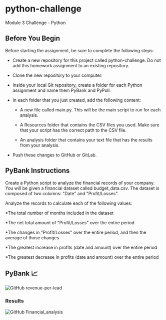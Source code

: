 # python-challenge
Module 3 Challenge - Python

## Before You Begin
Before starting the assignment, be sure to complete the following steps:

* Create a new repository for this project called python-challenge. Do not add this homework assignment to an existing repository.

* Clone the new repository to your computer.

* Inside your local Git repository, create a folder for each Python assignment and name them PyBank and PyPoll.

* In each folder that you just created, add the following content:

    * A new file called main.py. This will be the main script to run for each analysis.

    * A Resources folder that contains the CSV files you used. Make sure that your script has the correct path to the CSV file.

    * An analysis folder that contains your text file that has the results from your analysis.

* Push these changes to GitHub or GitLab.

## PyBank Instructions
Create a Python script to analyze the financial records of your company. You will be given a financial dataset called budget_data.csv. The dataset is composed of two columns: "Date" and "Profit/Losses".

Analyze the records to calculate each of the following values:

*The total number of months included in the dataset

*The net total amount of "Profit/Losses" over the entire period

*The changes in "Profit/Losses" over the entire period, and then the average of those changes

*The greatest increase in profits (date and amount) over the entire period

*The greatest decrease in profits (date and amount) over the entire period

## PyBank :chart_with_upwards_trend:
![GitHub revenue-per-lead](https://github.com/fgsalomao/python-challenge/blob/main/PyBank/Resources/revenue-per-lead.png)

### Results

![GitHub Financial_analysis](https://github.com/fgsalomao/python-challenge/blob/main/PyBank/Resources/Financial_analysis.png)